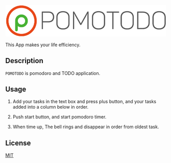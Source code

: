 ![POMOTODO](img/pomoTODO_logo.png)


This App makes your life efficiency.


## Description
`POMOTODO` is pomodoro and TODO application.  


## Usage
1. Add your tasks in the text box and press plus button, and your tasks added into a column below in order.

1. Push start button, and start pomodoro timer.

1. When time up, The bell rings and disappear in order from oldest task.



## License
[MIT](http://b4b4r07.mit-license.org)
